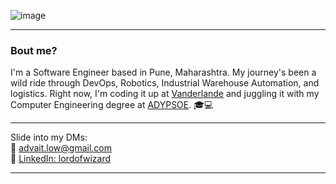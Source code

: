 ![image](https://github.com/user-attachments/assets/b9cce261-ce5d-42c6-9bf6-ab6a3e635d9e)

---

### Bout me?

I'm a Software Engineer based in Pune, Maharashtra. My journey's been a wild ride through DevOps, Robotics, Industrial Warehouse Automation, and logistics. Right now, I'm coding it up at [Vanderlande](https://www.vanderlande.com/) and juggling it with my Computer Engineering degree at [ADYPSOE](https://adypsoe.in/). 🎓💻

---

Slide into my DMs:  
📧 advait.low@gmail.com  
💼 [LinkedIn: lordofwizard](https://www.linkedin.com/in/lordofwizard/)  

---

